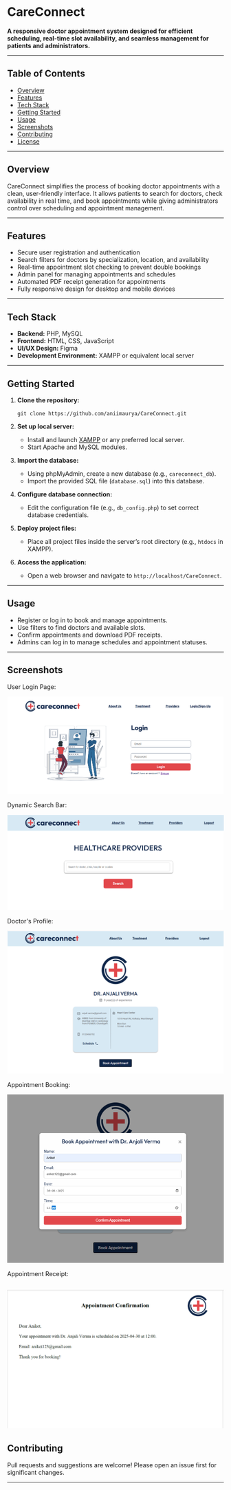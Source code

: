 # CareConnect

**A responsive doctor appointment system designed for efficient scheduling, real-time slot availability, and seamless management for patients and administrators.**

---

## Table of Contents

- [Overview](#overview)
- [Features](#features)
- [Tech Stack](#tech-stack)
- [Getting Started](#getting-started)
- [Usage](#usage)
- [Screenshots](#screenshots)
- [Contributing](#contributing)
- [License](#license)

---

## Overview

CareConnect simplifies the process of booking doctor appointments with a clean, user-friendly interface. It allows patients to search for doctors, check availability in real time, and book appointments while giving administrators control over scheduling and appointment management.

---

## Features

- Secure user registration and authentication
- Search filters for doctors by specialization, location, and availability
- Real-time appointment slot checking to prevent double bookings
- Admin panel for managing appointments and schedules
- Automated PDF receipt generation for appointments
- Fully responsive design for desktop and mobile devices

---

## Tech Stack

- **Backend:** PHP, MySQL  
- **Frontend:** HTML, CSS, JavaScript  
- **UI/UX Design:** Figma  
- **Development Environment:** XAMPP or equivalent local server  

---

## Getting Started

1. **Clone the repository:**

    ```
    git clone https://github.com/aniimaurya/CareConnect.git
    ```

2. **Set up local server:**

   - Install and launch [XAMPP](https://www.apachefriends.org/index.html) or any preferred local server.
   - Start Apache and MySQL modules.

3. **Import the database:**

   - Using phpMyAdmin, create a new database (e.g., `careconnect_db`).
   - Import the provided SQL file (`database.sql`) into this database.

4. **Configure database connection:**

   - Edit the configuration file (e.g., `db_config.php`) to set correct database credentials.

5. **Deploy project files:**

   - Place all project files inside the server’s root directory (e.g., `htdocs` in XAMPP).

6. **Access the application:**

   - Open a web browser and navigate to `http://localhost/CareConnect`.

---

## Usage

- Register or log in to book and manage appointments.
- Use filters to find doctors and available slots.
- Confirm appointments and download PDF receipts.
- Admins can log in to manage schedules and appointment statuses.

---

## Screenshots

User Login Page:   

![Login](/Screenshots/login_page.png)

Dynamic Search Bar: 

![Search Bar](/Screenshots/doctorpage.png)

Doctor's Profile:

![Doctor's Profile](/Screenshots/doctors_profile.png)

Appointment Booking:

![Appointment Booking](/Screenshots/appointment_booking.png)

Appointment Receipt:

![Appointment Receipt](/Screenshots/receipt.png)
---

## Contributing

Pull requests and suggestions are welcome! Please open an issue first for significant changes.

---
